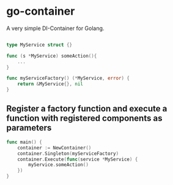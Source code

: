 # go-container

A very simple DI-Container for Golang.

```go

type MyService struct {}

func (s *MyService) someAction(){
	...
}

func myServiceFactory() (*MyService, error) {
    return &MyService{}, nil
}
```

##  Register a factory function and execute a function with registered components as parameters

```go
func main() {
    container := NewContainer()
    container.Singleton(myServiceFactory)
    container.Execute(func(service *MyService) {
    	myService.someAction()
    })
}
```